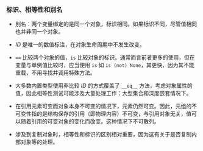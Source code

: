 ### 标识、相等性和别名

- 别名：两个变量绑定的是同一个对象，标识相同。如果标识不同，尽管值相同也并非同一个对象。

- $ID$ 是唯一的数值标注，在对象生命周期中不发生改变。

- `==` 比较两个对象的值，`is` 比较对象的标识。通常而言前者更多的使用，但在变量与单例值比较时，应当使用 `is` 如 `is (not) None`，其更快，因为其不能重载，不用寻找并调用特殊方法。

- 大多数内置类型使用非比较 $ID$ 的方式覆盖了 `__eq__` 方法，考虑对象属性的值，因此相等性测试可能涉及大量处理工作：大型集合和深度嵌套情况下。

- 在引用元素可变而对象本身不可变的情况下，元素仍然可变。因此，元组的不可变性指的是结构保存的引用（即物理内容）不可变，与引用对象无关，值可以随着引用的可变对象的变化而改变。这种情况下不可散列。

- 涉及到复制对象时，相等性和标识的区别相对重要，因为这有关于是否复制内部对象等的处理。